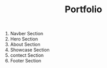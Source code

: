 <h1 align="center">Portfolio</h1><br>

1. Navber Section  
2. Hero Section  
3. About Section
4. Showcase Section
5. contect Section
6. Footer Section 

